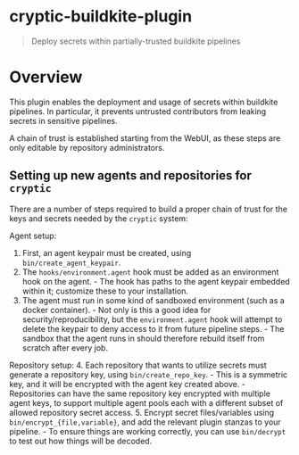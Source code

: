 # cryptic-buildkite-plugin
> Deploy secrets within partially-trusted buildkite pipelines

# Overview

This plugin enables the deployment and usage of secrets within buildkite pipelines.
In particular, it prevents untrusted contributors from leaking secrets in sensitive pipelines.

A chain of trust is established starting from the WebUI, as these steps are only editable by repository administrators.

## Setting up new agents and repositories for `cryptic`

There are a number of steps required to build a proper chain of trust for the keys and secrets needed by the `cryptic` system:

Agent setup:
  1. First, an agent keypair must be created, using `bin/create_agent_keypair`.
  2. The `hooks/environment.agent` hook must be added as an environment hook on the agent.
    - The hook has paths to the agent keypair embedded within it; customize these to your installation.
  3. The agent must run in some kind of sandboxed environment (such as a docker container).
    - Not only is this a good idea for security/reproducibility, but the `environment.agent` hook will attempt to delete the keypair to deny access to it from future pipeline steps.
    - The sandbox that the agent runs in should therefore rebuild itself from scratch after every job.

Repository setup:
  4. Each repository that wants to utilize secrets must generate a repository key, using `bin/create_repo_key`.
    - This is a symmetric key, and it will be encrypted with the agent key created above.
    - Repositories can have the same repository key encrypted with multiple agent keys, to support multiple agent pools each with a different subset of allowed repository secret access.
  5. Encrypt secret files/variables using `bin/encrypt_{file,variable}`, and add the relevant plugin stanzas to your pipeline.
    - To ensure things are working correctly, you can use `bin/decrypt` to test out how things will be decoded.
